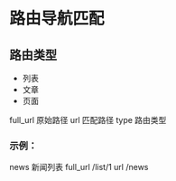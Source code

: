 # 路由导航匹配

## 路由类型

* 列表
* 文章
* 页面

full_url 原始路径
url 匹配路径
type 路由类型

### 示例：
news 新闻列表
full_url /list/1
url /news
